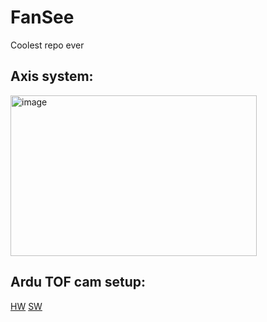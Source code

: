 # FanSee

Coolest repo ever

## Axis system:
<img width="394" height="257" alt="image" src="https://github.com/user-attachments/assets/a283521f-3a21-434f-82c8-31523cff3a88" />



## Ardu TOF cam setup: 
[HW](https://docs.arducam.com/Raspberry-Pi-Camera/Tof-camera/Getting-Started/#hardware-connection-on-pi4)
[SW](https://docs.arducam.com/Raspberry-Pi-Camera/Tof-camera/Point-Cloud-With-Arducam-ToF-Camera/#about-point-cloud)
